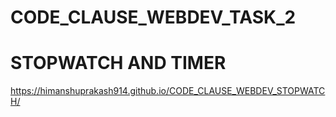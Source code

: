 # CODE_CLAUSE_WEBDEV_TASK_2

# STOPWATCH AND TIMER

https://himanshuprakash914.github.io/CODE_CLAUSE_WEBDEV_STOPWATCH/
